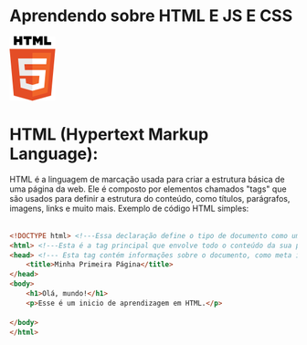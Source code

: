 # Aprendendo sobre HTML E JS E CSS
<img src="html5-logo-7.png" alt="Imagem de exemplo">

# HTML (Hypertext Markup Language):
HTML é a linguagem de marcação usada para criar a estrutura básica de uma página da web. Ele é composto por elementos chamados "tags" que são usados para definir a estrutura do conteúdo, como títulos, parágrafos, imagens, links e muito mais.
Exemplo de código HTML simples:

```html

<!DOCTYPE html> <!---Essa declaração define o tipo de documento como um documento HTML5. Ela informa ao navegador que o conteúdo a seguir será escrito em conformidade com a especificação do HTML5.--->
<html> <!---Esta é a tag principal que envolve todo o conteúdo da sua página. Ela indica o início do documento HTML.--->
<head> <!--- Esta tag contém informações sobre o documento, como meta informações, título da página, links para arquivos CSS e muito mais. O conteúdo dentro da tag <head> não é exibido na página, mas fornece informações importantes para o navegador.-->
    <title>Minha Primeira Página</title>
</head>
<body>
    <h1>Olá, mundo!</h1>
    <p>Esse é um inicio de aprendizagem em HTML.</p>

</body>
</html>

```

